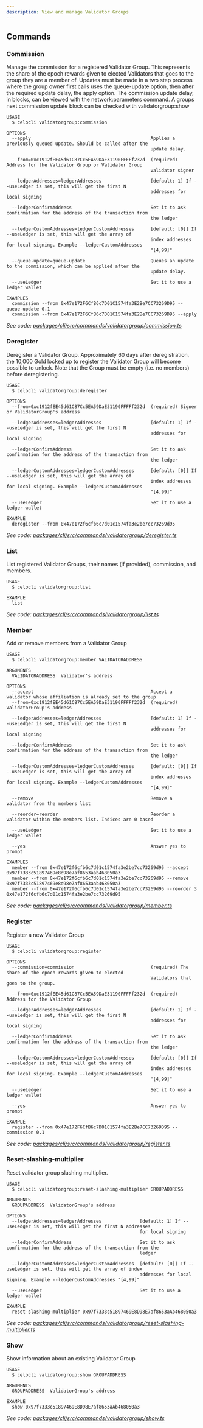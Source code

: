 ```yaml
---
description: View and manage Validator Groups
---
```


## Commands

### Commission

Manage the commission for a registered Validator Group. This represents the share of the epoch rewards given to elected Validators that goes to the group they are a member of. Updates must be made in a two step process where the group owner first calls uses the queue-update option, then after the required update delay, the apply option. The commission update delay, in blocks, can be viewed with the network:parameters command. A groups next commission update block can be checked with validatorgroup:show

```
USAGE
  $ celocli validatorgroup:commission

OPTIONS
  --apply                                            Applies a previously queued update. Should be called after the
                                                     update delay.

  --from=0xc1912fEE45d61C87Cc5EA59DaE31190FFFFf232d  (required) Address for the Validator Group or Validator Group
                                                     validator signer

  --ledgerAddresses=ledgerAddresses                  [default: 1] If --useLedger is set, this will get the first N
                                                     addresses for local signing

  --ledgerConfirmAddress                             Set it to ask confirmation for the address of the transaction from
                                                     the ledger

  --ledgerCustomAddresses=ledgerCustomAddresses      [default: [0]] If --useLedger is set, this will get the array of
                                                     index addresses for local signing. Example --ledgerCustomAddresses
                                                     "[4,99]"

  --queue-update=queue-update                        Queues an update to the commission, which can be applied after the
                                                     update delay.

  --useLedger                                        Set it to use a ledger wallet

EXAMPLES
  commission --from 0x47e172F6CfB6c7D01C1574fa3E2Be7CC73269D95 --queue-update 0.1
  commission --from 0x47e172F6CfB6c7D01C1574fa3E2Be7CC73269D95 --apply
```

_See code: [packages/cli/src/commands/validatorgroup/commission.ts](https://github.com/celo-org/celo-monorepo/tree/master/packages/cli/src/commands/validatorgroup/commission.ts)_

### Deregister

Deregister a Validator Group. Approximately 60 days after deregistration, the 10,000 Gold locked up to register the Validator Group will become possible to unlock. Note that the Group must be empty (i.e. no members) before deregistering.

```
USAGE
  $ celocli validatorgroup:deregister

OPTIONS
  --from=0xc1912fEE45d61C87Cc5EA59DaE31190FFFFf232d  (required) Signer or ValidatorGroup's address

  --ledgerAddresses=ledgerAddresses                  [default: 1] If --useLedger is set, this will get the first N
                                                     addresses for local signing

  --ledgerConfirmAddress                             Set it to ask confirmation for the address of the transaction from
                                                     the ledger

  --ledgerCustomAddresses=ledgerCustomAddresses      [default: [0]] If --useLedger is set, this will get the array of
                                                     index addresses for local signing. Example --ledgerCustomAddresses
                                                     "[4,99]"

  --useLedger                                        Set it to use a ledger wallet

EXAMPLE
  deregister --from 0x47e172f6cfb6c7d01c1574fa3e2be7cc73269d95
```

_See code: [packages/cli/src/commands/validatorgroup/deregister.ts](https://github.com/celo-org/celo-monorepo/tree/master/packages/cli/src/commands/validatorgroup/deregister.ts)_

### List

List registered Validator Groups, their names (if provided), commission, and members.

```
USAGE
  $ celocli validatorgroup:list

EXAMPLE
  list
```

_See code: [packages/cli/src/commands/validatorgroup/list.ts](https://github.com/celo-org/celo-monorepo/tree/master/packages/cli/src/commands/validatorgroup/list.ts)_

### Member

Add or remove members from a Validator Group

```
USAGE
  $ celocli validatorgroup:member VALIDATORADDRESS

ARGUMENTS
  VALIDATORADDRESS  Validator's address

OPTIONS
  --accept                                           Accept a validator whose affiliation is already set to the group
  --from=0xc1912fEE45d61C87Cc5EA59DaE31190FFFFf232d  (required) ValidatorGroup's address

  --ledgerAddresses=ledgerAddresses                  [default: 1] If --useLedger is set, this will get the first N
                                                     addresses for local signing

  --ledgerConfirmAddress                             Set it to ask confirmation for the address of the transaction from
                                                     the ledger

  --ledgerCustomAddresses=ledgerCustomAddresses      [default: [0]] If --useLedger is set, this will get the array of
                                                     index addresses for local signing. Example --ledgerCustomAddresses
                                                     "[4,99]"

  --remove                                           Remove a validator from the members list

  --reorder=reorder                                  Reorder a validator within the members list. Indices are 0 based

  --useLedger                                        Set it to use a ledger wallet

  --yes                                              Answer yes to prompt

EXAMPLES
  member --from 0x47e172f6cfb6c7d01c1574fa3e2be7cc73269d95 --accept 0x97f7333c51897469e8d98e7af8653aab468050a3
  member --from 0x47e172f6cfb6c7d01c1574fa3e2be7cc73269d95 --remove 0x97f7333c51897469e8d98e7af8653aab468050a3
  member --from 0x47e172f6cfb6c7d01c1574fa3e2be7cc73269d95 --reorder 3 0x47e172f6cfb6c7d01c1574fa3e2be7cc73269d95
```

_See code: [packages/cli/src/commands/validatorgroup/member.ts](https://github.com/celo-org/celo-monorepo/tree/master/packages/cli/src/commands/validatorgroup/member.ts)_

### Register

Register a new Validator Group

```
USAGE
  $ celocli validatorgroup:register

OPTIONS
  --commission=commission                            (required) The share of the epoch rewards given to elected
                                                     Validators that goes to the group.

  --from=0xc1912fEE45d61C87Cc5EA59DaE31190FFFFf232d  (required) Address for the Validator Group

  --ledgerAddresses=ledgerAddresses                  [default: 1] If --useLedger is set, this will get the first N
                                                     addresses for local signing

  --ledgerConfirmAddress                             Set it to ask confirmation for the address of the transaction from
                                                     the ledger

  --ledgerCustomAddresses=ledgerCustomAddresses      [default: [0]] If --useLedger is set, this will get the array of
                                                     index addresses for local signing. Example --ledgerCustomAddresses
                                                     "[4,99]"

  --useLedger                                        Set it to use a ledger wallet

  --yes                                              Answer yes to prompt

EXAMPLE
  register --from 0x47e172F6CfB6c7D01C1574fa3E2Be7CC73269D95 --commission 0.1
```

_See code: [packages/cli/src/commands/validatorgroup/register.ts](https://github.com/celo-org/celo-monorepo/tree/master/packages/cli/src/commands/validatorgroup/register.ts)_

### Reset-slashing-multiplier

Reset validator group slashing multiplier.

```
USAGE
  $ celocli validatorgroup:reset-slashing-multiplier GROUPADDRESS

ARGUMENTS
  GROUPADDRESS  ValidatorGroup's address

OPTIONS
  --ledgerAddresses=ledgerAddresses              [default: 1] If --useLedger is set, this will get the first N addresses
                                                 for local signing

  --ledgerConfirmAddress                         Set it to ask confirmation for the address of the transaction from the
                                                 ledger

  --ledgerCustomAddresses=ledgerCustomAddresses  [default: [0]] If --useLedger is set, this will get the array of index
                                                 addresses for local signing. Example --ledgerCustomAddresses "[4,99]"

  --useLedger                                    Set it to use a ledger wallet

EXAMPLE
  reset-slashing-multiplier 0x97f7333c51897469E8D98E7af8653aAb468050a3
```

_See code: [packages/cli/src/commands/validatorgroup/reset-slashing-multiplier.ts](https://github.com/celo-org/celo-monorepo/tree/master/packages/cli/src/commands/validatorgroup/reset-slashing-multiplier.ts)_

### Show

Show information about an existing Validator Group

```
USAGE
  $ celocli validatorgroup:show GROUPADDRESS

ARGUMENTS
  GROUPADDRESS  ValidatorGroup's address

EXAMPLE
  show 0x97f7333c51897469E8D98E7af8653aAb468050a3
```

_See code: [packages/cli/src/commands/validatorgroup/show.ts](https://github.com/celo-org/celo-monorepo/tree/master/packages/cli/src/commands/validatorgroup/show.ts)_
